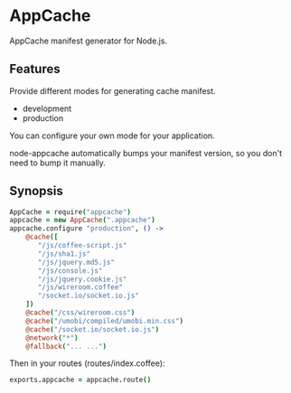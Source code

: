 AppCache
=========

AppCache manifest generator for Node.js.

## Features

Provide different modes for generating cache manifest.

* development
* production

You can configure your own mode for your application.

node-appcache automatically bumps your manifest version, so you 
don't need to bump it manually.

## Synopsis

```coffee
AppCache = require("appcache")
appcache = new AppCache(".appcache")
appcache.configure "production", () ->
    @cache([
       "/js/coffee-script.js"
       "/js/sha1.js"
       "/js/jquery.md5.js"
       "/js/console.js"
       "/js/jquery.cookie.js"
       "/js/wireroom.coffee"
       "/socket.io/socket.io.js"
    ])
    @cache("/css/wireroom.css")
    @cache("/umobi/compiled/umobi.min.css")
    @cache("/socket.io/socket.io.js")
    @network("*")
    @fallback("... ...")
```

Then in your routes (routes/index.coffee):

```coffee
exports.appcache = appcache.route()
```


